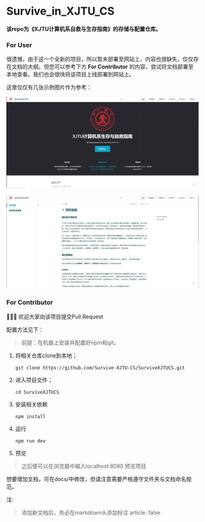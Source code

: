 # Survive_in_XJTU_CS



**该repo为《XJTU计算机系自救与生存指南》的存储与配置仓库。**



### For User

很遗憾，由于这一个全新的项目，所以暂未部署至网站上，内容也很缺失，仅仅存在文档的大纲。但您可以参考下方 **For Contributor** 的内容，尝试将文档部署至本地查看。我们也会很快将该项目上线部署到网站上。

这里仅仅有几张示例图片作为参考：

![](pic/pic_demo1.jpg)

![](pic/pic_demo2.jpg)





### For Contributor

🎉🎉🎉 欢迎大家向该项目提交Pull Request



配置方法见下：

> 前提：在机器上安装并配置好npm和git。

1. 将相关仓库clone到本地；

   ~~~shell
   git clone https://github.com/Survive-XJTU-CS/SurviveXJTUCS.git
   ~~~

2. 进入项目文件；

   ~~~shell
   cd SurviveXJTUCS
   ~~~

3. 安装相关依赖

   ~~~shell
   npm install
   ~~~

4. 运行

   ~~~shell
   npm run dev
   ~~~

5. 预览

> 之后便可以在浏览器中输入localhost:8080 预览项目



想要增加文档，可在docs/中修改，但请注意需要严格遵守文件夹与文档命名规范。

注:

> 添加新文档后，务必在markdown头添加标注 article: false



